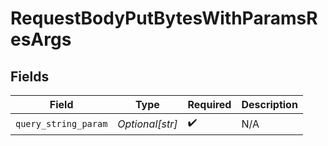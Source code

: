# RequestBodyPutBytesWithParamsResArgs


## Fields

| Field                | Type                 | Required             | Description          |
| -------------------- | -------------------- | -------------------- | -------------------- |
| `query_string_param` | *Optional[str]*      | :heavy_check_mark:   | N/A                  |